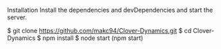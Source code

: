 Installation
Install the dependencies and devDependencies and start the server.

$ git clone https://github.com/makc94/Clover-Dynamics.git
$ cd Clover-Dynamics
$ npm install
$ node start (npm start)
